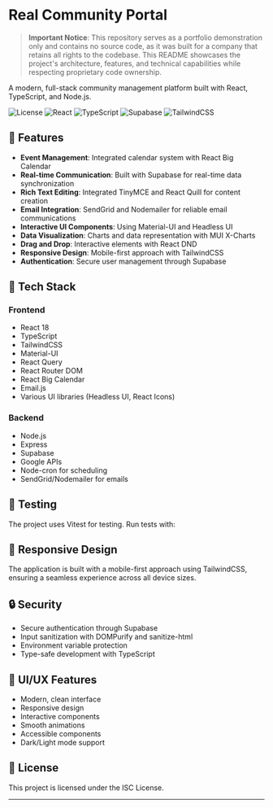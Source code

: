 # Real Community Portal

> **Important Notice**: This repository serves as a portfolio demonstration only and contains no source code, as it was built for a company that retains all rights to the codebase. This README showcases the project's architecture, features, and technical capabilities while respecting proprietary code ownership.

A modern, full-stack community management platform built with React, TypeScript, and Node.js.

![License](https://img.shields.io/badge/license-ISC-blue.svg)
![React](https://img.shields.io/badge/React-18.2.0-blue)
![TypeScript](https://img.shields.io/badge/TypeScript-4.9.5-blue)
![Supabase](https://img.shields.io/badge/Supabase-2.38.0-green)
![TailwindCSS](https://img.shields.io/badge/TailwindCSS-3.3.3-blue)

## 🌟 Features

- **Event Management**: Integrated calendar system with React Big Calendar
- **Real-time Communication**: Built with Supabase for real-time data synchronization
- **Rich Text Editing**: Integrated TinyMCE and React Quill for content creation
- **Email Integration**: SendGrid and Nodemailer for reliable email communications
- **Interactive UI Components**: Using Material-UI and Headless UI
- **Data Visualization**: Charts and data representation with MUI X-Charts
- **Drag and Drop**: Interactive elements with React DND
- **Responsive Design**: Mobile-first approach with TailwindCSS
- **Authentication**: Secure user management through Supabase

## 🚀 Tech Stack

### Frontend
- React 18
- TypeScript
- TailwindCSS
- Material-UI
- React Query
- React Router DOM
- React Big Calendar
- Email.js
- Various UI libraries (Headless UI, React Icons)

### Backend
- Node.js
- Express
- Supabase
- Google APIs
- Node-cron for scheduling
- SendGrid/Nodemailer for emails

## 🧪 Testing

The project uses Vitest for testing. Run tests with:

## 📱 Responsive Design

The application is built with a mobile-first approach using TailwindCSS, ensuring a seamless experience across all device sizes.

## 🔒 Security

- Secure authentication through Supabase
- Input sanitization with DOMPurify and sanitize-html
- Environment variable protection
- Type-safe development with TypeScript

## 🎨 UI/UX Features

- Modern, clean interface
- Responsive design
- Interactive components
- Smooth animations
- Accessible components
- Dark/Light mode support

## 📄 License

This project is licensed under the ISC License.


---
